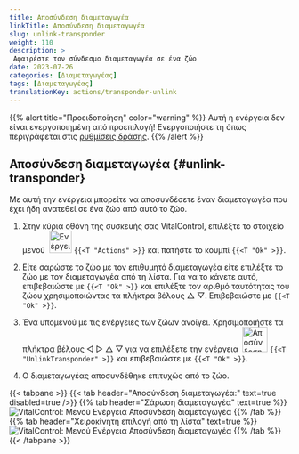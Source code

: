 ```yaml
---
title: Αποσύνδεση διαμεταγωγέα
linkTitle: Αποσύνδεση διαμεταγωγέα
slug: unlink-transponder
weight: 110
description: >
 Αφαιρέστε τον σύνδεσμο διαμεταγωγέα σε ένα ζώο
date: 2023-07-26
categories: [Διαμεταγωγέας]
tags: [Διαμεταγωγέας]
translationKey: actions/transponder-unlink
---
```

{{% alert title="Προειδοποίηση" color="warning" %}}
Αυτή η ενέργεια δεν είναι ενεργοποιημένη από προεπιλογή! Ενεργοποιήστε τη όπως περιγράφεται στις [ρυθμίσεις δράσης](../setting/).
{{% /alert %}}

## Αποσύνδεση διαμεταγωγέα {#unlink-transponder}

Με αυτή την ενέργεια μπορείτε να αποσυνδέσετε έναν διαμεταγωγέα που έχει ήδη ανατεθεί σε ένα ζώο από αυτό το ζώο.

1. Στην κύρια οθόνη της συσκευής σας VitalControl, επιλέξτε το στοιχείο μενού &nbsp;<img src="/icons/actions.svg" width="40" align="bottom" alt="Ενέργειες" /> `{{<T "Actions" >}}` και πατήστε το κουμπί `{{<T "Ok" >}}`.

2. Είτε σαρώστε το ζώο με τον επιθυμητό διαμεταγωγέα είτε επιλέξτε το ζώο με τον διαμεταγωγέα από τη λίστα. Για να το κάνετε αυτό, επιβεβαιώστε με `{{<T "Ok" >}}` και επιλέξτε τον αριθμό ταυτότητας του ζώου χρησιμοποιώντας τα πλήκτρα βέλους △ ▽. Επιβεβαιώστε με `{{<T "Ok" >}}`.

3. Ένα υπομενού με τις ενέργειες των ζώων ανοίγει. Χρησιμοποιήστε τα πλήκτρα βέλους ◁ ▷ △ ▽ για να επιλέξετε την ενέργεια &nbsp;<img src="/icons/actions/unlink-transponder.svg" width="45" align="bottom" alt="Αποσύνδεση διαμεταγωγέα" /> `{{<T "UnlinkTransponder" >}}` και επιβεβαιώστε με `{{<T "Ok" >}}`.

4. Ο διαμεταγωγέας αποσυνδέθηκε επιτυχώς από το ζώο.

{{< tabpane >}}
{{< tab header="Αποσύνδεση διαμεταγωγέα:" text=true disabled=true />}}
{{% tab header="Σάρωση διαμεταγωγέα" text=true %}}
![VitalControl: Μενού Ενέργεια Αποσύνδεση διαμεταγωγέα](../images/unlinktransponder-scan.png "Αποσύνδεση διαμεταγωγέα")
{{% /tab %}}
{{% tab header="Χειροκίνητη επιλογή από τη λίστα" text=true %}}
![VitalControl: Μενού Ενέργεια Αποσύνδεση διαμεταγωγέα](../images/unlinktransponder.png "Αποσύνδεση διαμεταγωγέα")
{{% /tab %}}
{{< /tabpane >}}
